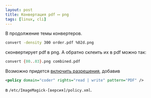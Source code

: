 ```yaml
---
layout: post
title: Конвертация pdf ⟷ png
tags: [linux, cli]
---
```

В продолжение темы конвертеров.
```bash
convert -density 300 order.pdf %02d.png
```
сконвертирует pdf в png. А обратно склеить их в pdf можно так:
```bash
convert {00..03}.png combined.pdf
```
Возможно придется [включить разрешения](https://stackoverflow.com/questions/52998331/imagemagick-security-policy-pdf-blocking-conversion), добавив
```xml
<policy domain="coder" rights="read | write" pattern="PDF" />
```
в `/etc/ImageMagick-[версия]/policy.xml`.
